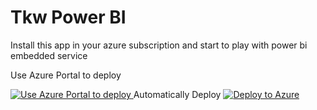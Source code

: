 # Tkw Power BI
Install this app in your azure subscription and start to play with power bi embedded service

Use Azure Portal to deploy

<a href="https://portal.azure.com/#create/Microsoft.Template/uri/https%3A%2F%2Fraw.githubusercontent.com%2Ftecknoworks%2Ftkw-power-bi%2Fmaster%2Fportal-arm%2Fazuredeploy.json
" target="_blank">
    <img src="http://azuredeploy.net/deploybutton.png" title="Use Azure Portal to deploy" />
</a>
  Automatically Deploy 
[![Deploy to Azure](http://azuredeploy.net/deploybutton.png)](https://azuredeploy.net/)
